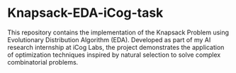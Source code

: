 # Knapsack-EDA-iCog-task
This repository contains the implementation of the Knapsack Problem using Evolutionary Distribution Algorithm (EDA). Developed as part of my AI research internship at iCog Labs, the project demonstrates the application of optimization techniques inspired by natural selection to solve complex combinatorial problems.
